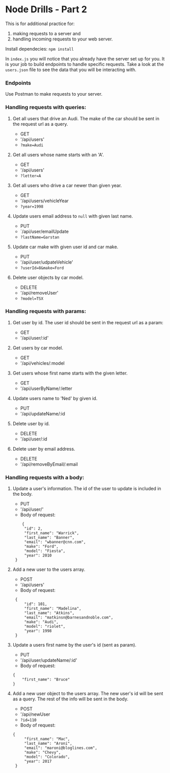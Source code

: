 # Node Drills - Part 2

This is for additional practice for:
1. making requests to a server and
2. handling incoming requests to your web server.

Install dependecies: `npm install`

In `index.js` you will notice that you already have the server set up for you. It is your job to build endpoints to handle specific requests. Take a look at the `users.json` file to see the data that you will be interacting with.

### Endpoints

Use Postman to make requests to your server.

### Handling requests with queries:

1. Get all users that drive an Audi. The make of the car should be sent in the request url as a query.
   * GET
   * '/api/users'
   * `?make=Audi`

2. Get all users whose name starts with an 'A'.
   * GET
   * '/api/users'
   * `?letter=A`

3. Get all users who drive a car newer than given year.
   * GET
   * '/api/users/vehicleYear
   * `?year=1998`

4. Update users email address to `null` with given last name.
   * PUT
   * `/api/user/emailUpdate
   * `?lastName=Garstan`   

5. Update car make with given user id and car make.
   * PUT
   * '/api/user/udpateVehicle'
   * `?userId=8&make=Ford`

6. Delete user objects by car model.
   * DELETE
   * '/api/removeUser'
   * `?model=TSX`

### Handling requests with params:

1. Get user by id. The user id should be sent in the request url as a param:
   * GET
   * '/api/user/:id'

2. Get users by car model.
   * GET
   * '/api/vehicles/:model
3. Get users whose first name starts with the given letter.
   * GET
   * '/api/userByName/:letter
4. Update users name to 'Ned' by given id.
   * PUT
   * '/api/updateName/:id
5. Delete user by id.
   * DELETE
   * '/api/user/:id
6. Delete user by email address.
   * DELETE
   * '/api/removeByEmail/:email     

### Handling requests with a body:

1. Update a user's information. The id of the user to update is included in the body.
   * PUT
   * '/api/user/'
   * Body of request:
   ```
       {
        "id": 2,
        "first_name": "Warrick",
        "last_name": "Banner",
        "email": "wbanner@cnn.com",
        "make": "Ford",
        "model": "Fiesta",
        "year": 2010
    }
    ```
2. Add a new user to the users array.
   * POST
   * '/api/users'
   * Body of request:
   ```
    {
        "id": 101,
        "first_name": "Madelina",
        "last_name": "Atkins",
        "email": "matkinsn@barnesandnoble.com",
        "make": "Audi",
        "model": "riolet",
        "year": 1998
    }
   ```

3. Update a users first name by the user's id (sent as param).
   * PUT
   * '/api/user/updateName/:id'
   * Body of request:
   ```
   {
       "first_name": "Bruce"
   }
   ```  

4. Add a new user object to the users array. The new user's id will be sent as a query. The rest of the info will be sent in the body.
   * POST
   * '/api/newUser
   * `?id=110`
   * Body of request:
   ```
   {
        "first_name": "Mac",
        "last_name": "Aroni",
        "email": "maroni@bloglines.com",
        "make": "Chevy",
        "model": "Colorado",
        "year": 2017
    }
   ```
